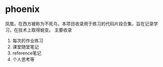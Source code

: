 # phoenix
凤凰，在西方被称为不死鸟，本项目收录用于练习的代码片段合集。旨在记录学习，在技术上取得蜕变。
主要收录
1. 每次的作业练习
2. 课堂随堂笔记
3. reference笔记
4. 个人思考等
